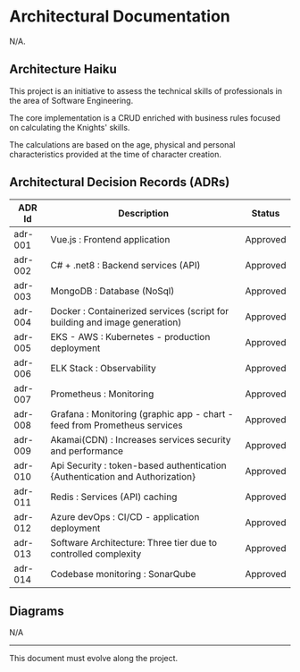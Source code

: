 # Architectural Documentation

N/A.

## Architecture Haiku

This project is an initiative to assess the technical skills of professionals in the area of ​​Software Engineering.

The core implementation is a CRUD enriched with business rules focused on calculating the Knights' skills.

The calculations are based on the age, physical and personal characteristics provided at the time of character creation.

## Architectural Decision Records (ADRs)

| ADR Id      | Description                                                                              | Status    |
|-------------|------------------------------------------------------------------------------------------|-----------|
| adr-001     | Vue.js               : Frontend application                                              | Approved  |
| adr-002     | C# + .net8           : Backend services (API)                                            | Approved  |
| adr-003     | MongoDB              : Database (NoSql)                                                  | Approved  |
| adr-004     | Docker               : Containerized services (script for building and image generation) | Approved  |
| adr-005     | EKS - AWS            : Kubernetes - production deployment                                | Approved  |
| adr-006     | ELK Stack            : Observability                                                     | Approved  |
| adr-007     | Prometheus           : Monitoring                                                        | Approved  |
| adr-008     | Grafana              : Monitoring (graphic app - chart - feed from Prometheus services   | Approved  |
| adr-009     | Akamai(CDN)          : Increases services security and performance                       | Approved  |
| adr-010     | Api Security         : token-based authentication {Authentication and Authorization}     | Approved  |
| adr-011     | Redis                : Services (API) caching                                            | Approved  |
| adr-012     | Azure devOps         : CI/CD - application deployment                                    | Approved  |
| adr-013     | Software Architecture: Three tier due to controlled complexity                           | Approved  |
| adr-014     | Codebase monitoring  : SonarQube                                                         | Approved  |

## Diagrams

N/A

---

This document must evolve along the project.
